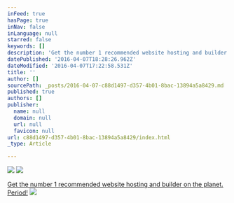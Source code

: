 ```yaml
---
inFeed: true
hasPage: true
inNav: false
inLanguage: null
starred: false
keywords: []
description: 'Get the number 1 recommended website hosting and builder on the planet. Period!'
datePublished: '2016-04-07T18:28:26.962Z'
dateModified: '2016-04-07T17:22:58.531Z'
title: ''
author: []
sourcePath: _posts/2016-04-07-c88d1497-d357-4b01-8bac-13894a5a8429.md
published: true
authors: []
publisher:
  name: null
  domain: null
  url: null
  favicon: null
url: c88d1497-d357-4b01-8bac-13894a5a8429/index.html
_type: Article

---
```

![](https://the-grid-user-content.s3-us-west-2.amazonaws.com/a6e1392f-976c-4714-be46-1d8b3eac0a89.jpg)
![](https://the-grid-user-content.s3-us-west-2.amazonaws.com/946a1589-b827-4e06-900a-ccbbbd99f1bb.gif)

[Get the number 1 recommended website hosting and builder on the planet. Period!][0]
![](https://the-grid-user-content.s3-us-west-2.amazonaws.com/a8d842f2-33b6-4beb-a7ef-bd43b1705496.jpg)

[0]: http://partners.hostgator.com/c/247150/177309/3094